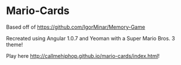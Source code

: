 Mario-Cards
===========

Based off of <https://github.com/IgorMinar/Memory-Game>

Recreated using Angular 1.0.7 and Yeoman with a Super Mario Bros. 3 theme!

Play here <http://callmehiphop.github.io/mario-cards/index.html>!
